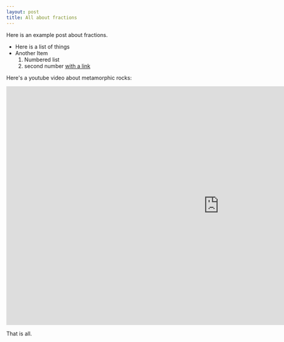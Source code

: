 ```yaml
---
layout: post
title: All about fractions
---
```


Here is an example post about fractions.

*  Here is a list of things
*  Another Item
   1.  Numbered list
   2.  second number [with a link](http://yahoo.com)

Here's a youtube video about metamorphic rocks:
<iframe width="1120" height="630" src="https://www.youtube.com/embed/1oQ1J0w3x0o" frameborder="0" allowfullscreen></iframe>


That is all.
